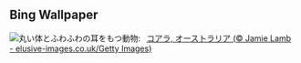 ## Bing Wallpaper
![](https://www.bing.com/th?id=OHR.EucalyptusKoala_JA-JP6385601679_UHD.jpg&w=1000)丸い体とふわふわの耳をもつ動物:&nbsp;&ensp;[コアラ, オーストラリア (© Jamie Lamb - elusive-images.co.uk/Getty Images)](https://www.bing.com/th?id=OHR.EucalyptusKoala_JA-JP6385601679_UHD.jpg)
<br><br/>
